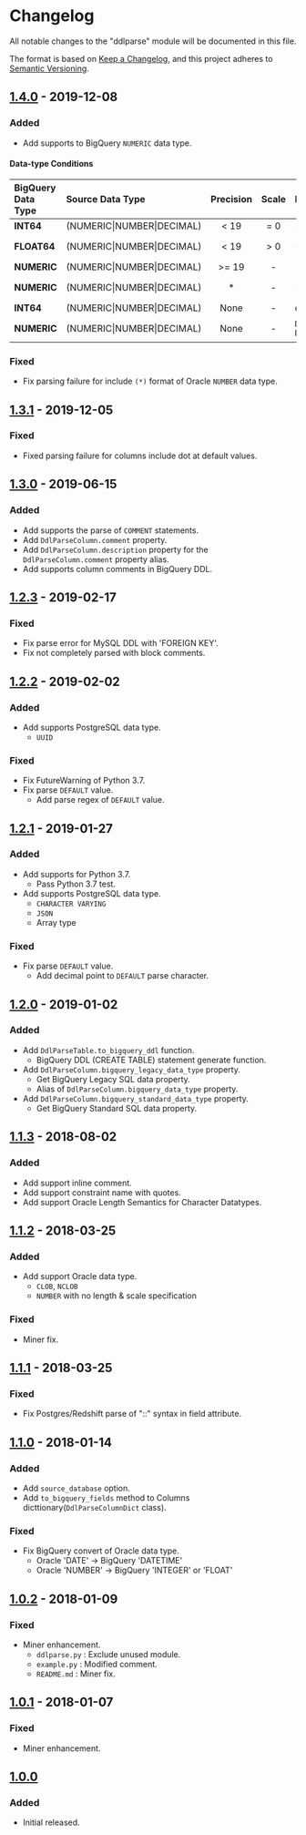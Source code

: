 # Changelog
All notable changes to the "ddlparse" module will be documented in this file.

The format is based on [Keep a Changelog](https://keepachangelog.com/en/1.0.0/),
and this project adheres to [Semantic Versioning](https://semver.org/spec/v2.0.0.html).


## [1.4.0] - 2019-12-08
### Added
- Add supports to BigQuery `NUMERIC` data type.

#### Data-type Conditions

|BigQuery Data Type|Source Data Type|Precision|Scale|Database|Exapmle Source Data Type|
|:--|:--|:-:|:-:|:--|:--|
|**INT64**|(NUMERIC\|NUMBER\|DECIMAL)|< 19|= 0|-|NUMERIC(18)|
|**FLOAT64**|(NUMERIC\|NUMBER\|DECIMAL)|< 19|> 0|-|NUMERIC(18, 1)|
|**NUMERIC**|(NUMERIC\|NUMBER\|DECIMAL)|>= 19|-|-|NUMERIC(19)|
|**NUMERIC**|(NUMERIC\|NUMBER\|DECIMAL)|\*|-|-|NUMBER(\*, 0)|
|**INT64**|(NUMERIC\|NUMBER\|DECIMAL)|None|-|default|DECIMAL|
|**NUMERIC**|(NUMERIC\|NUMBER\|DECIMAL)|None|-|`DdlParse.DATABASE.oracle`<br>`DdlParse.DATABASE.postgresql`|NUMBER<br>NUMERIC|

### Fixed
- Fix parsing failure for include `(*)` format of Oracle `NUMBER` data type.


## [1.3.1] - 2019-12-05
### Fixed
- Fixed parsing failure for columns include dot at default values.


## [1.3.0] - 2019-06-15
### Added
- Add supports the parse of `COMMENT` statements.
- Add `DdlParseColumn.comment` property.
- Add `DdlParseColumn.description` property for the `DdlParseColumn.comment` property alias.
- Add supports column comments in BigQuery DDL.


## [1.2.3] - 2019-02-17
### Fixed
- Fix parse error for MySQL DDL with 'FOREIGN KEY'.
- Fix not completely parsed with block comments.


## [1.2.2] - 2019-02-02
### Added
- Add supports PostgreSQL data type.
    - `UUID`

### Fixed
- Fix FutureWarning of Python 3.7.
- Fix parse `DEFAULT` value.
    - Add parse regex of `DEFAULT` value.


## [1.2.1] - 2019-01-27
### Added
- Add supports for Python 3.7.
    - Pass Python 3.7 test.
- Add supports PostgreSQL data type.
    - `CHARACTER VARYING`
    - `JSON`
    - Array type

### Fixed
- Fix parse `DEFAULT` value.
    - Add decimal point to `DEFAULT` parse character.


## [1.2.0] - 2019-01-02
### Added
- Add `DdlParseTable.to_bigquery_ddl` function.
    - BigQuery DDL (CREATE TABLE) statement generate function.
- Add `DdlParseColumn.bigquery_legacy_data_type` property.
    - Get BigQuery Legacy SQL data property.
    - Alias of `DdlParseColumn.bigquery_data_type` property.
- Add `DdlParseColumn.bigquery_standard_data_type` property.
    - Get BigQuery Standard SQL data property.


## [1.1.3] - 2018-08-02
### Added
- Add support inline comment.
- Add support constraint name with quotes.
- Add support Oracle Length Semantics for Character Datatypes.


## [1.1.2] - 2018-03-25
### Added
- Add support Oracle data type.
    - `CLOB`, `NCLOB`
    - `NUMBER` with no length & scale specification

### Fixed
- Miner fix.


## [1.1.1] - 2018-03-25
### Fixed
- Fix Postgres/Redshift parse of "::" syntax in field attribute.


## [1.1.0] - 2018-01-14
### Added
- Add `source_database` option.
- Add `to_bigquery_fields` method to Columns dicttionary(`DdlParseColumnDict` class).

### Fixed
- Fix BigQuery convert of Oracle data type.
    - Oracle 'DATE' -> BigQuery 'DATETIME'
    - Oracle 'NUMBER' -> BigQuery 'INTEGER' or 'FLOAT'


## [1.0.2] - 2018-01-09
### Fixed
- Miner enhancement.
    - `ddlparse.py` : Exclude unused module.
    - `example.py` : Modified comment.
    - `README.md` : Miner fix.


## [1.0.1] - 2018-01-07
### Fixed
- Miner enhancement.


## [1.0.0]
### Added
- Initial released.


[1.4.0]: https://github.com/shinichi-takii/ddlparse/compare/v1.3.1...v1.4.0
[1.3.1]: https://github.com/shinichi-takii/ddlparse/compare/v1.3.0...v1.3.1
[1.3.0]: https://github.com/shinichi-takii/ddlparse/compare/v1.2.3...v1.3.0
[1.2.3]: https://github.com/shinichi-takii/ddlparse/compare/v1.2.2...v1.2.3
[1.2.2]: https://github.com/shinichi-takii/ddlparse/compare/v1.2.1...v1.2.2
[1.2.1]: https://github.com/shinichi-takii/ddlparse/compare/v1.2.0...v1.2.1
[1.2.0]: https://github.com/shinichi-takii/ddlparse/compare/v1.1.3...v1.2.0
[1.1.3]: https://github.com/shinichi-takii/ddlparse/compare/v1.1.2...v1.1.3
[1.1.2]: https://github.com/shinichi-takii/ddlparse/compare/v1.1.1...v1.1.2
[1.1.1]: https://github.com/shinichi-takii/ddlparse/compare/v1.1.0...v1.1.1
[1.1.0]: https://github.com/shinichi-takii/ddlparse/compare/1.0.2...v1.1.0
[1.0.2]: https://github.com/shinichi-takii/ddlparse/compare/1.0.1...1.0.2
[1.0.1]: https://github.com/shinichi-takii/ddlparse/compare/1.0.0...1.0.1
[1.0.0]: https://github.com/shinichi-takii/ddlparse/releases/tag/1.0.0

